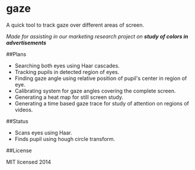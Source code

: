 gaze
====

A quick tool to track gaze over different areas of screen.

*Made for assisting in our marketing research project on **study of colors in advertisements***

##Plans

- Searching both eyes using Haar cascades.
- Tracking pupils in detected region of eyes.
- Finding gaze angle using relative position of pupil's center in region of eye.
- Calibrating system for gaze angles covering the complete screen.
- Generating a heat map for still screen study.
- Generating a time based gaze trace for study of attention on regions of videos.

##Status

- Scans eyes using Haar.
- Finds pupil using hough circle transform.

##License

MIT licensed 2014
